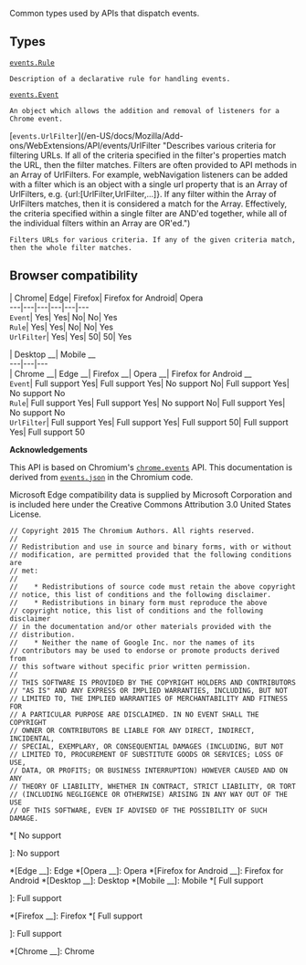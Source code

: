 Common types used by APIs that dispatch events.

## Types

[`events.Rule`](/en-US/docs/Mozilla/Add-ons/WebExtensions/API/events/Rule
"Description of a declarative rule for handling events.")

    Description of a declarative rule for handling events.
[`events.Event`](/en-US/docs/Mozilla/Add-ons/WebExtensions/API/events/Event
"An object which allows the addition and removal of listeners for a browser
event.")

    An object which allows the addition and removal of listeners for a Chrome event.
[`events.UrlFilter`](/en-US/docs/Mozilla/Add-
ons/WebExtensions/API/events/UrlFilter "Describes various criteria for
filtering URLs. If all of the criteria specified in the filter's properties
match the URL, then the filter matches. Filters are often provided to API
methods in an Array of UrlFilters. For example, webNavigation listeners can be
added with a filter which is an object with a single url property that is an
Array of UrlFilters, e.g. {url:\[UrlFilter,UrlFilter,...\]}. If any filter
within the Array of UrlFilters matches, then it is considered a match for the
Array. Effectively, the criteria specified within a single filter are AND'ed
together, while all of the individual filters within an Array are OR'ed.")

    Filters URLs for various criteria. If any of the given criteria match, then the whole filter matches.

## Browser compatibility

| Chrome| Edge| Firefox| Firefox for Android| Opera  
---|---|---|---|---|---  
`Event`|  Yes|  Yes|  No|  No|  Yes  
`Rule`|  Yes|  Yes|  No|  No|  Yes  
`UrlFilter`|  Yes|  Yes| 50| 50|  Yes  
  
| Desktop __| Mobile __  
---|---|---  
| Chrome __| Edge __| Firefox __| Opera __| Firefox for Android __  
`Event`|  Full support Yes|  Full support Yes|  No support No|  Full support
Yes|  No support No  
`Rule`|  Full support Yes|  Full support Yes|  No support No|  Full support
Yes|  No support No  
`UrlFilter`|  Full support Yes|  Full support Yes|  Full support 50|  Full
support Yes|  Full support 50  
  
**Acknowledgements**

This API is based on Chromium's
[`chrome.events`](https://developer.chrome.com/extensions/events) API. This
documentation is derived from
[`events.json`](https://chromium.googlesource.com/chromium/src/+/master/extensions/common/api/events.json)
in the Chromium code.

Microsoft Edge compatibility data is supplied by Microsoft Corporation and is
included here under the Creative Commons Attribution 3.0 United States
License.

    
    
    // Copyright 2015 The Chromium Authors. All rights reserved.
    //
    // Redistribution and use in source and binary forms, with or without
    // modification, are permitted provided that the following conditions are
    // met:
    //
    //    * Redistributions of source code must retain the above copyright
    // notice, this list of conditions and the following disclaimer.
    //    * Redistributions in binary form must reproduce the above
    // copyright notice, this list of conditions and the following disclaimer
    // in the documentation and/or other materials provided with the
    // distribution.
    //    * Neither the name of Google Inc. nor the names of its
    // contributors may be used to endorse or promote products derived from
    // this software without specific prior written permission.
    //
    // THIS SOFTWARE IS PROVIDED BY THE COPYRIGHT HOLDERS AND CONTRIBUTORS
    // "AS IS" AND ANY EXPRESS OR IMPLIED WARRANTIES, INCLUDING, BUT NOT
    // LIMITED TO, THE IMPLIED WARRANTIES OF MERCHANTABILITY AND FITNESS FOR
    // A PARTICULAR PURPOSE ARE DISCLAIMED. IN NO EVENT SHALL THE COPYRIGHT
    // OWNER OR CONTRIBUTORS BE LIABLE FOR ANY DIRECT, INDIRECT, INCIDENTAL,
    // SPECIAL, EXEMPLARY, OR CONSEQUENTIAL DAMAGES (INCLUDING, BUT NOT
    // LIMITED TO, PROCUREMENT OF SUBSTITUTE GOODS OR SERVICES; LOSS OF USE,
    // DATA, OR PROFITS; OR BUSINESS INTERRUPTION) HOWEVER CAUSED AND ON ANY
    // THEORY OF LIABILITY, WHETHER IN CONTRACT, STRICT LIABILITY, OR TORT
    // (INCLUDING NEGLIGENCE OR OTHERWISE) ARISING IN ANY WAY OUT OF THE USE
    // OF THIS SOFTWARE, EVEN IF ADVISED OF THE POSSIBILITY OF SUCH DAMAGE.
    
  *[
No support

]: No support

  *[Edge __]: Edge
  *[Opera __]: Opera
  *[Firefox for Android __]: Firefox for Android
  *[Desktop __]: Desktop
  *[Mobile __]: Mobile
  *[
 Full support

]: Full support

  *[Firefox __]: Firefox
  *[
Full support

]: Full support

  *[Chrome __]: Chrome

